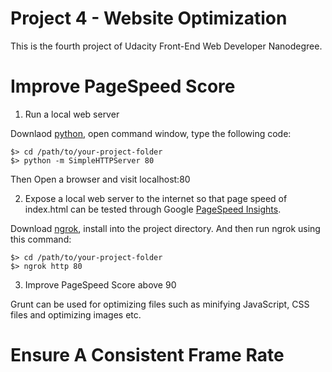 # Project 4 - Website Optimization
This is the fourth project of Udacity Front-End Web Developer Nanodegree.

# Improve PageSpeed Score
1. Run a local web server
  
  Downlaod [python](https://www.python.org/downloads/), open command window, type the following code:
 
  ```
  $> cd /path/to/your-project-folder
  $> python -m SimpleHTTPServer 80
  ```
  Then Open a browser and visit localhost:80

2. Expose a local web server to the internet so that page speed of index.html can be tested through Google [PageSpeed Insights](https://developers.google.com/speed/pagespeed/insights/).

  Download [ngrok](https://ngrok.com/download), install into the project directory. And then run ngrok using this command:

  ```
  $> cd /path/to/your-project-folder
  $> ngrok http 80
  ```
  
  
3. Improve PageSpeed Score above 90

  Grunt can be used for optimizing files such as minifying JavaScript, CSS files and optimizing images etc.



# Ensure A Consistent Frame Rate
